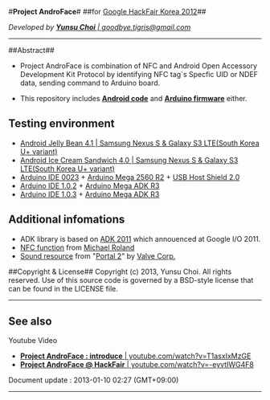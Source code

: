 #**Project AndroFace**#
##for [Google HackFair Korea 2012](http://googlekoreablog.blogspot.kr/2012/11/google-hackfair_6.html)##

*Developed by [**Yunsu Choi** | goodbye.tigris@gmail.com](mailto:goodbye.tigris@gmail.com "goodbye.tigris@gmail.com")*

----------
##Abstract##
- Project AndroFace is combination of NFC and Android Open Accessory Development Kit Protocol
by identifying NFC tag`s Specfic UID or NDEF data, sending command to Arduino board.

- This repository includes [**Android code**](https://github.com/YunsuChoi/AndroFace/tree/master/Main) and [**Arduino firmware**](https://github.com/YunsuChoi/AndroFace/tree/master/AndroFace_Firmware/AndroFace_Firmware) either.

## Testing environment ##
- [Android Jelly Bean 4.1 | Samsung Nexus S & Galaxy S3 LTE(South Korea U+ variant)](http://developer.android.com/intl/ko/about/versions/android-4.1.html)
- [Android Ice Cream Sandwich 4.0 | Samsung Nexus S & Galaxy S3 LTE(South Korea U+ variant)](http://developer.android.com/intl/ko/about/versions/android-4.0.3.html)
- [Arduino IDE 0023](http://arduino.googlecode.com/files/arduino-0023.zip) +  [Arduino Mega 2560 R2](http://arduino.cc/en/Main/ArduinoBoardMega2560) + [USB Host Shield 2.0](http://www.circuitsathome.com/products-page/arduino-shields/usb-host-shield-2-0-for-arduino) 
- [Arduino IDE 1.0.2](http://arduino.googlecode.com/files/arduino-1.0.2-windows.zip) +  [Arduino Mega ADK R3](http://arduino.cc/en/Main/ArduinoBoardADK)
- [Arduino IDE 1.0.3](http://arduino.googlecode.com/files/arduino-1.0.3-windows.zip) +  [Arduino Mega ADK R3](http://arduino.cc/en/Main/ArduinoBoardADK)

## Additional infomations ##
- ADK library is based on [ADK 2011](http://developer.android.com/intl/ko/tools/adk/adk.html) which annouenced at Google I/O 2011.
- [NFC function](https://github.com/YunsuChoi/AndroFace/tree/master/Main) from [Michael Roland](http://www.mroland.at/projects/nfc-taginfo/)
- [Sound resource](https://github.com/YunsuChoi/AndroFace/tree/master/Main/res/raw) from "[Portal 2](http://www.thinkwithportals.com/ "thinkwithportals.com")" by [Valve Corp.](http://www.valvesoftware.com/)

##Copyright & License##
Copyright (c) 2013, Yunsu Choi. All rights reserved. Use of this source code is governed by a BSD-style license that can be found in the LICENSE file.

----------
## See also ##

 Youtube Video

- [**Project AndroFace : introduce** | youtube.com/watch?v=T1asxIxMzGE](http://www.youtube.com/watch?v=T1asxIxMzGE "Project AndroFace Introduce")
- [**Project AndroFace @ HackFair** | youtube.com/watch?v=-eyvtIWG4F8](http://www.youtube.com/watch?v=-eyvtIWG4F8 "Project AndroFace at HackFair")



Document update : 2013-01-10 02:27 (GMT+09:00)

----------
